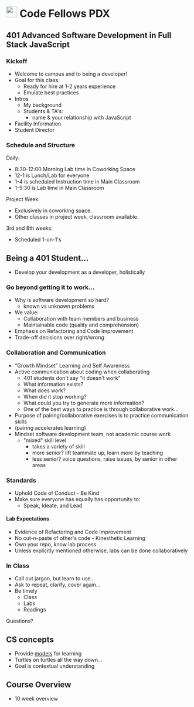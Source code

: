 <img src="https://cloud.githubusercontent.com/assets/478864/22186847/68223ce6-e0b1-11e6-8a62-0e3edc96725e.png" width=30> Code Fellows PDX
===

## 401 Advanced Software Development in Full Stack JavaScript

### Kickoff
* Welcome to campus and to being a developer!
* Goal for this class:
    * Ready for hire at 1-2 years experience
    * Emulate best practices
* Intros
    * My background
    * Students & TA's:
        * name & your relationship with JavaScript
* Facility Information
* Student Director

### Schedule and Structure

Daily:
* 8:30-12:00 Morning Lab time in Coworking Space
* 12-1 is Lunch/Lab for everyone
* 1-4 is scheduled Instruction time in Main Classroom
* 1-5:30 is Lab time in Main Classroom

Project Week:
* Exclusively in coworking space.
* Other classes in project week, classroom available.

3rd and 8th weeks:
* Scheduled 1-on-1's

## Being a 401 Student...

* Develop your development as a developer, holistically

### Go beyond getting it to work...

* Why is software development so hard?
    * known vs unknown problems
* We value:
    * Collaboration with team members and business
    * Maintainable code (quality and comprehension)
* Emphasis on Refactoring and Code Improvement
* Trade-off decisions over right/wrong

### Collaboration and Communication
* “Growth Mindset” Learning and Self Awareness
* Active communication about coding when collaborating
    * 401 students don't say "it doesn't work"
    * What information exists? 
    * What does work? 
    * When did it stop working? 
    * What could you try to generate more information? 
    * One of the best ways to practice is through collaborative work...
* Purpose of pairing/collaborative exercises is to practice communication skills
* (pairing accelerates learning)
* Mindset software development team, not academic course work
    * "mixed" skill level
        * takes a variety of skill
        * more senior? lift teammate up, learn more by teaching
        * less senior? voice questions, raise issues, by senior in other areas

### Standards
* Uphold Code of Conduct - Be Kind
* Make sure everyone has equally has opportunity to:
    * Speak, Ideate, and Lead

#### Lab Expectations
* Evidence of Refactoring and Code Improvement
* No cut-n-paste of other's code - Kinesthetic Learning
* Own your repo, know lab process
* Unless explicitly mentioned otherwise, labs can be done collaboratively

### In Class
* Call out jargon, but learn to use...
* Ask to repeat, clarify, cover again...
* Be timely
	* Class
	* Labs
	* Readings

Questions?

## CS concepts
* Provide [models](https://en.wikipedia.org/wiki/All_models_are_wrong) for learning
* Turtles on turtles all the way down...
* Goal is contextual understanding

## Course Overview
* 10 week overview


